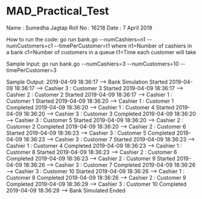 # MAD_Practical_Test
Name : Sumedha Jagtap
Roll No : 16218
Date : 7 April 2019


How to run the code:
    go run bank.go  --numCashiers=n1 --numCustomers=c1 --timePerCustomer=t1
        where n1=Number of cashiers in a bank
              c1=Number of customers in a queue
              t1=Time each customer will take

Sample Input:
    go run bank.go  --numCashiers=3 --numCustomers=10 --timePerCustomer=3

Sample Output:
2019-04-09 18:36:17  --> Bank Simulation Started
2019-04-09 18:36:17  --> Cashier  3 : Customer  3  Started
2019-04-09 18:36:17  --> Cashier  2 : Customer  2  Started
2019-04-09 18:36:17  --> Cashier  1 : Customer  1  Started
2019-04-09 18:36:20  --> Cashier  1 : Customer  1  Completed
2019-04-09 18:36:20  --> Cashier  1 : Customer  4  Started
2019-04-09 18:36:20  --> Cashier  3 : Customer  3  Completed
2019-04-09 18:36:20  --> Cashier  3 : Customer  5  Started
2019-04-09 18:36:20  --> Cashier  2 : Customer  2  Completed
2019-04-09 18:36:20  --> Cashier  2 : Customer  6  Started
2019-04-09 18:36:23  --> Cashier  3 : Customer  5  Completed
2019-04-09 18:36:23  --> Cashier  3 : Customer  7  Started
2019-04-09 18:36:23  --> Cashier  1 : Customer  4  Completed
2019-04-09 18:36:23  --> Cashier  1 : Customer  8  Started
2019-04-09 18:36:23  --> Cashier  2 : Customer  6  Completed
2019-04-09 18:36:23  --> Cashier  2 : Customer  9  Started
2019-04-09 18:36:26  --> Cashier  3 : Customer  7  Completed
2019-04-09 18:36:26  --> Cashier  3 : Customer  10  Started
2019-04-09 18:36:26  --> Cashier  1 : Customer  8  Completed
2019-04-09 18:36:26  --> Cashier  2 : Customer  9  Completed
2019-04-09 18:36:29  --> Cashier  3 : Customer  10  Completed
2019-04-09 18:36:29  --> Bank Simulated Ended

    

